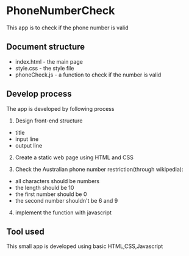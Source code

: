 # PhoneNumberCheck
This app is to check if the phone number is valid


## Document structure
- index.html - the main page
- style.css - the style file
- phoneCheck.js - a function to check if the number is valid

## Develop process

The app is developed by following process

1. Design front-end structure

- title
- input line
- output line

2. Create a static web page using HTML and CSS

3. Check the Australian phone number restriction(through wikipedia):

- all characters should be numbers
- the length should be 10
- the first number should be 0
- the second number shouldn't be 6 and 9

4. implement the function with javascript 

## Tool used

This small app is developed using basic HTML,CSS,Javascript



